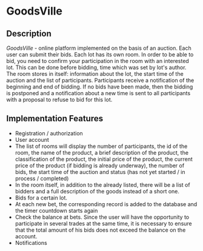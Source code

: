 ﻿# GoodsVille

## Description

*GoodsVille*  - online platform implemented on the basis of an auction. Each user can submit their bids. Each lot has its own room. In order to be able to bid, you need to confirm your participation in the room with an interested lot. This can be done before bidding, time which was set by lot's author. The room stores in itself: information about the lot, the start time of the auction and the list of participants. Participants receive a notification of the beginning and end of bidding. If no bids have been made, then the bidding is postponed and a notification about a new time is sent to all participants with a proposal to refuse to bid for this lot.

## Implementation Features

- Registration / authorization
- User account
- The list of rooms will display the number of participants, the id of the room, the name of the product, a brief description of the product, the classification of the product, the initial price of the product, the current price of the product (if bidding is already underway), the number of bids, the start time of the auction and status (has not yet started / in process / completed)
- In the room itself, in addition to the already listed, there will be a list of bidders and a full description of the goods instead of a short one.
- Bids for a certain lot.
- At each new bet, the corresponding record is added to the database and the timer countdown starts again
- Check the balance at bets. Since the user will have the opportunity to participate in several trades at the same time, it is necessary to ensure that the total amount of his bids does not exceed the balance on the account.
- Notifications